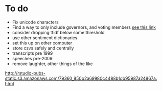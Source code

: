 # To do

- Fix unicode characters
- Find a way to only include governors, and voting members [see this link](https://www.stlouisfed.org/open-vault/2022/nov/fomc-voting-rotation-explained)
- consider dropping tfidf below some threshold
- use other sentiment dictionaries
- set this up on other computer
- store csvs safely and centrally
- transcripts pre 1999
- speeches pre-2006
- remove laughter, other things of the like

http://rstudio-pubs-static.s3.amazonaws.com/79360_850b2a69980c4488b1db95987a24867a.html